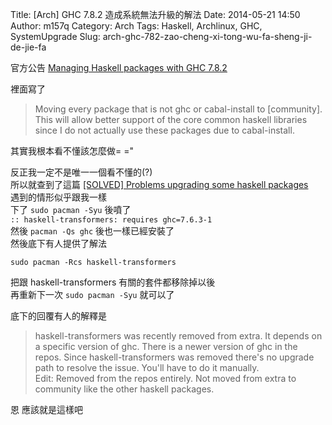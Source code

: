 Title: [Arch] GHC 7.8.2 造成系統無法升級的解法
Date: 2014-05-21 14:50
Author: m157q
Category: Arch
Tags: Haskell, Archlinux, GHC, SystemUpgrade
Slug: arch-ghc-782-zao-cheng-xi-tong-wu-fa-sheng-ji-de-jie-fa

官方公告 [Managing Haskell packages with GHC 7.8.2](https://www.archlinux.org/news/managing-haskell-packages-with-ghc-782/)  
  
裡面寫了   
  
> Moving every package that is not ghc or cabal-install to [community]. This will allow better support of the core common haskell libraries since I do not actually use these packages due to cabal-install.  
  
其實我根本看不懂該怎麼做= ="  
  
<!--more-->  
  
反正我一定不是唯一一個看不懂的(?)  
所以就查到了這篇 [\[SOLVED\] Problems upgrading some haskell packages](https://bbs.archlinux.org/viewtopic.php?pid=1412908)  
遇到的情形似乎跟我一樣  
下了 `sudo pacman -Syu` 後噴了  
`:: haskell-transformers: requires ghc=7.6.3-1`  
然後  `pacman -Qs ghc` 後也一樣已經安裝了  
然後底下有人提供了解法  
  
`sudo pacman -Rcs haskell-transformers`  
  
把跟 haskell-transformers 有關的套件都移除掉以後  
再重新下一次 `sudo pacman -Syu` 就可以了  
  
底下的回覆有人的解釋是  
  
> haskell-transformers was recently removed from extra. It depends on a specific version of ghc. There is a newer version of ghc in the repos. Since haskell-transformers was removed there's no upgrade path to resolve the issue. You'll have to do it manually.  
Edit: Removed from the repos entirely. Not moved from extra to community like the other haskell packages.  
  
恩 應該就是這樣吧  